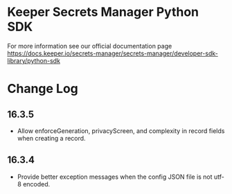 # Keeper Secrets Manager Python SDK

For more information see our official documentation page https://docs.keeper.io/secrets-manager/secrets-manager/developer-sdk-library/python-sdk

# Change Log

## 16.3.5

* Allow enforceGeneration, privacyScreen, and complexity in record fields when creating a record.

## 16.3.4

* Provide better exception messages when the config JSON file is not utf-8 encoded.
